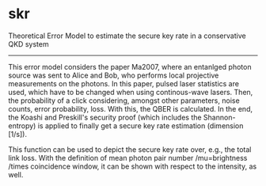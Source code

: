 # skr
Theoretical Error Model to estimate the secure key rate in a conservative QKD system

------------------------------------------------------------------------------------

This error model considers the paper Ma2007, where an entanlged photon source was sent to Alice and Bob, who performs local projective measurements on the photons. In this paper, pulsed laser statistics are used, which have to be changed when using continous-wave lasers. Then, the probability of a click considering, amongst other parameters, noise counts, error probability, loss. With this, the QBER is calculated. In the end, the Koashi and Preskill's security proof (which includes the Shannon-entropy) is applied to finally get a secure key rate estimation (dimension [1/s]).

This function can be used to depict the secure key rate over, e.g., the total link loss. With the definition of mean photon pair number /mu=brightness /times coincidence window, it can be shown with respect to the intensity, as well.
